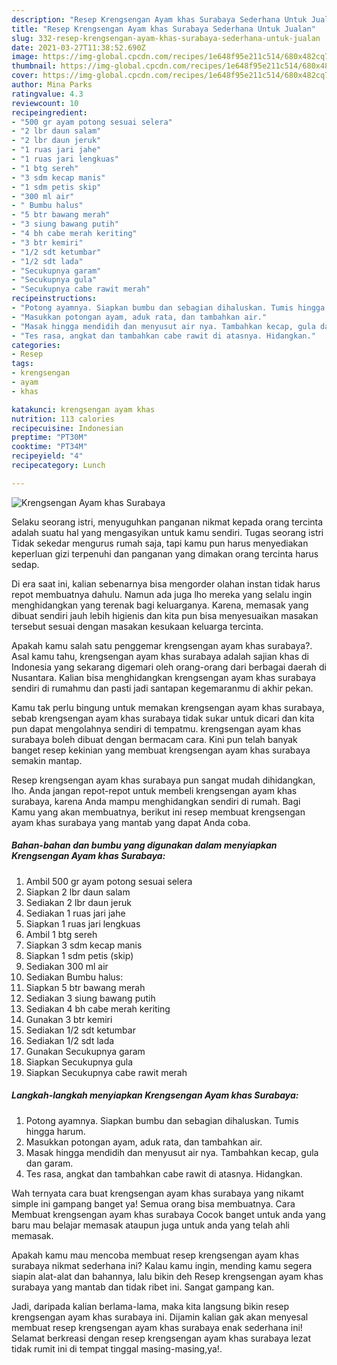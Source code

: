 ```yaml
---
description: "Resep Krengsengan Ayam khas Surabaya Sederhana Untuk Jualan"
title: "Resep Krengsengan Ayam khas Surabaya Sederhana Untuk Jualan"
slug: 332-resep-krengsengan-ayam-khas-surabaya-sederhana-untuk-jualan
date: 2021-03-27T11:38:52.690Z
image: https://img-global.cpcdn.com/recipes/1e648f95e211c514/680x482cq70/krengsengan-ayam-khas-surabaya-foto-resep-utama.jpg
thumbnail: https://img-global.cpcdn.com/recipes/1e648f95e211c514/680x482cq70/krengsengan-ayam-khas-surabaya-foto-resep-utama.jpg
cover: https://img-global.cpcdn.com/recipes/1e648f95e211c514/680x482cq70/krengsengan-ayam-khas-surabaya-foto-resep-utama.jpg
author: Mina Parks
ratingvalue: 4.3
reviewcount: 10
recipeingredient:
- "500 gr ayam potong sesuai selera"
- "2 lbr daun salam"
- "2 lbr daun jeruk"
- "1 ruas jari jahe"
- "1 ruas jari lengkuas"
- "1 btg sereh"
- "3 sdm kecap manis"
- "1 sdm petis skip"
- "300 ml air"
- " Bumbu halus"
- "5 btr bawang merah"
- "3 siung bawang putih"
- "4 bh cabe merah keriting"
- "3 btr kemiri"
- "1/2 sdt ketumbar"
- "1/2 sdt lada"
- "Secukupnya garam"
- "Secukupnya gula"
- "Secukupnya cabe rawit merah"
recipeinstructions:
- "Potong ayamnya. Siapkan bumbu dan sebagian dihaluskan. Tumis hingga harum."
- "Masukkan potongan ayam, aduk rata, dan tambahkan air."
- "Masak hingga mendidih dan menyusut air nya. Tambahkan kecap, gula dan garam."
- "Tes rasa, angkat dan tambahkan cabe rawit di atasnya. Hidangkan."
categories:
- Resep
tags:
- krengsengan
- ayam
- khas

katakunci: krengsengan ayam khas 
nutrition: 113 calories
recipecuisine: Indonesian
preptime: "PT30M"
cooktime: "PT34M"
recipeyield: "4"
recipecategory: Lunch

---
```



![Krengsengan Ayam khas Surabaya](https://img-global.cpcdn.com/recipes/1e648f95e211c514/680x482cq70/krengsengan-ayam-khas-surabaya-foto-resep-utama.jpg)

Selaku seorang istri, menyuguhkan panganan nikmat kepada orang tercinta adalah suatu hal yang mengasyikan untuk kamu sendiri. Tugas seorang istri Tidak sekedar mengurus rumah saja, tapi kamu pun harus menyediakan keperluan gizi terpenuhi dan panganan yang dimakan orang tercinta harus sedap.

Di era  saat ini, kalian sebenarnya bisa mengorder olahan instan tidak harus repot membuatnya dahulu. Namun ada juga lho mereka yang selalu ingin menghidangkan yang terenak bagi keluarganya. Karena, memasak yang dibuat sendiri jauh lebih higienis dan kita pun bisa menyesuaikan masakan tersebut sesuai dengan masakan kesukaan keluarga tercinta. 



Apakah kamu salah satu penggemar krengsengan ayam khas surabaya?. Asal kamu tahu, krengsengan ayam khas surabaya adalah sajian khas di Indonesia yang sekarang digemari oleh orang-orang dari berbagai daerah di Nusantara. Kalian bisa menghidangkan krengsengan ayam khas surabaya sendiri di rumahmu dan pasti jadi santapan kegemaranmu di akhir pekan.

Kamu tak perlu bingung untuk memakan krengsengan ayam khas surabaya, sebab krengsengan ayam khas surabaya tidak sukar untuk dicari dan kita pun dapat mengolahnya sendiri di tempatmu. krengsengan ayam khas surabaya boleh dibuat dengan bermacam cara. Kini pun telah banyak banget resep kekinian yang membuat krengsengan ayam khas surabaya semakin mantap.

Resep krengsengan ayam khas surabaya pun sangat mudah dihidangkan, lho. Anda jangan repot-repot untuk membeli krengsengan ayam khas surabaya, karena Anda mampu menghidangkan sendiri di rumah. Bagi Kamu yang akan membuatnya, berikut ini resep membuat krengsengan ayam khas surabaya yang mantab yang dapat Anda coba.

<!--inarticleads1-->

##### Bahan-bahan dan bumbu yang digunakan dalam menyiapkan Krengsengan Ayam khas Surabaya:

1. Ambil 500 gr ayam potong sesuai selera
1. Siapkan 2 lbr daun salam
1. Sediakan 2 lbr daun jeruk
1. Sediakan 1 ruas jari jahe
1. Siapkan 1 ruas jari lengkuas
1. Ambil 1 btg sereh
1. Siapkan 3 sdm kecap manis
1. Siapkan 1 sdm petis (skip)
1. Sediakan 300 ml air
1. Sediakan  Bumbu halus:
1. Siapkan 5 btr bawang merah
1. Sediakan 3 siung bawang putih
1. Sediakan 4 bh cabe merah keriting
1. Gunakan 3 btr kemiri
1. Sediakan 1/2 sdt ketumbar
1. Sediakan 1/2 sdt lada
1. Gunakan Secukupnya garam
1. Siapkan Secukupnya gula
1. Siapkan Secukupnya cabe rawit merah




<!--inarticleads2-->

##### Langkah-langkah menyiapkan Krengsengan Ayam khas Surabaya:

1. Potong ayamnya. Siapkan bumbu dan sebagian dihaluskan. Tumis hingga harum.
1. Masukkan potongan ayam, aduk rata, dan tambahkan air.
1. Masak hingga mendidih dan menyusut air nya. Tambahkan kecap, gula dan garam.
1. Tes rasa, angkat dan tambahkan cabe rawit di atasnya. Hidangkan.




Wah ternyata cara buat krengsengan ayam khas surabaya yang nikamt simple ini gampang banget ya! Semua orang bisa membuatnya. Cara Membuat krengsengan ayam khas surabaya Cocok banget untuk anda yang baru mau belajar memasak ataupun juga untuk anda yang telah ahli memasak.

Apakah kamu mau mencoba membuat resep krengsengan ayam khas surabaya nikmat sederhana ini? Kalau kamu ingin, mending kamu segera siapin alat-alat dan bahannya, lalu bikin deh Resep krengsengan ayam khas surabaya yang mantab dan tidak ribet ini. Sangat gampang kan. 

Jadi, daripada kalian berlama-lama, maka kita langsung bikin resep krengsengan ayam khas surabaya ini. Dijamin kalian gak akan menyesal membuat resep krengsengan ayam khas surabaya enak sederhana ini! Selamat berkreasi dengan resep krengsengan ayam khas surabaya lezat tidak rumit ini di tempat tinggal masing-masing,ya!.

